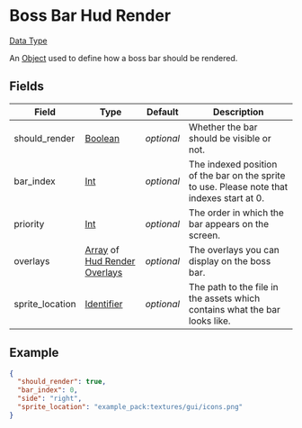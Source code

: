 # Boss Bar Hud Render
[Data Type](../data_types.md)

An [Object](object.md) used to define how a boss bar should be rendered.
## Fields

 | Field | Type | Default | Description | 
|---|---|---|---|
 | should_render | [Boolean](../data_types/boolean.md) | _optional_ | Whether the bar should be visible or not. | 
 | bar_index | [Int](../data_types/int.md) | _optional_ | The indexed position of the bar on the sprite to use. Please note that indexes start at 0. | 
 | priority | [Int](../data_types/int.md) | _optional_ | The order in which the bar appears on the screen. | 
 | overlays | [Array](../data_types/array.md) of [Hud Render Overlays](../data_types/hud_render_overlay.md) | _optional_ | The overlays you can display on the boss bar. | 
 | sprite_location | [Identifier](../data_types/identifier.md) | _optional_ | The path to the file in the assets which contains what the bar looks like. | 

## Example
```json
{
  "should_render": true,
  "bar_index": 0,
  "side": "right",
  "sprite_location": "example_pack:textures/gui/icons.png"
}
```


